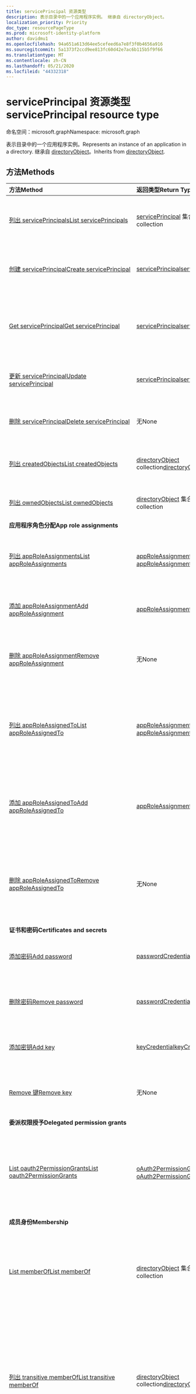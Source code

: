 ```yaml
---
title: servicePrincipal 资源类型
description: 表示目录中的一个应用程序实例。 继承自 directoryObject。
localization_priority: Priority
doc_type: resourcePageType
ms.prod: microsoft-identity-platform
author: davidmu1
ms.openlocfilehash: 94a651a613d64ee5cefeed6a7e8f3f0b4656a916
ms.sourcegitcommit: 5a1373f2ccd9ee813fc60d42e7ac6b115b5f9f66
ms.translationtype: MT
ms.contentlocale: zh-CN
ms.lasthandoff: 05/21/2020
ms.locfileid: "44332318"
---
```

# <a name="serviceprincipal-resource-type"></a><span data-ttu-id="4949f-104">servicePrincipal 资源类型</span><span class="sxs-lookup"><span data-stu-id="4949f-104">servicePrincipal resource type</span></span>

<span data-ttu-id="4949f-105">命名空间：microsoft.graph</span><span class="sxs-lookup"><span data-stu-id="4949f-105">Namespace: microsoft.graph</span></span>

<span data-ttu-id="4949f-106">表示目录中的一个应用程序实例。</span><span class="sxs-lookup"><span data-stu-id="4949f-106">Represents an instance of an application in a directory.</span></span> <span data-ttu-id="4949f-107">继承自 [directoryObject](directoryobject.md)。</span><span class="sxs-lookup"><span data-stu-id="4949f-107">Inherits from [directoryObject](directoryobject.md).</span></span>

## <a name="methods"></a><span data-ttu-id="4949f-108">方法</span><span class="sxs-lookup"><span data-stu-id="4949f-108">Methods</span></span>

| <span data-ttu-id="4949f-109">方法</span><span class="sxs-lookup"><span data-stu-id="4949f-109">Method</span></span> | <span data-ttu-id="4949f-110">返回类型</span><span class="sxs-lookup"><span data-stu-id="4949f-110">Return Type</span></span> | <span data-ttu-id="4949f-111">说明</span><span class="sxs-lookup"><span data-stu-id="4949f-111">Description</span></span> |
|:---------------|:--------|:----------|
|[<span data-ttu-id="4949f-112">列出 servicePrincipals</span><span class="sxs-lookup"><span data-stu-id="4949f-112">List servicePrincipals</span></span>](../api/serviceprincipal-list.md) | <span data-ttu-id="4949f-113">[servicePrincipal](serviceprincipal.md) 集合</span><span class="sxs-lookup"><span data-stu-id="4949f-113">[servicePrincipal](serviceprincipal.md) collection</span></span> | <span data-ttu-id="4949f-114">检索 servicePrincipal 对象列表。</span><span class="sxs-lookup"><span data-stu-id="4949f-114">Retrieve a list of servicePrincipal objects.</span></span> |
|[<span data-ttu-id="4949f-115">创建 servicePrincipal</span><span class="sxs-lookup"><span data-stu-id="4949f-115">Create servicePrincipal</span></span>](../api/serviceprincipal-post-serviceprincipals.md)| [<span data-ttu-id="4949f-116">servicePrincipal</span><span class="sxs-lookup"><span data-stu-id="4949f-116">servicePrincipal</span></span>](serviceprincipal.md) | <span data-ttu-id="4949f-117">创建一个新的 servicePrincipal 对象。</span><span class="sxs-lookup"><span data-stu-id="4949f-117">Creates a new servicePrincipal object.</span></span> |
|[<span data-ttu-id="4949f-118">Get servicePrincipal</span><span class="sxs-lookup"><span data-stu-id="4949f-118">Get servicePrincipal</span></span>](../api/serviceprincipal-get.md) | [<span data-ttu-id="4949f-119">servicePrincipal</span><span class="sxs-lookup"><span data-stu-id="4949f-119">servicePrincipal</span></span>](serviceprincipal.md) |<span data-ttu-id="4949f-120">读取 servicePrincipal 对象的属性和关系。</span><span class="sxs-lookup"><span data-stu-id="4949f-120">Read properties and relationships of servicePrincipal object.</span></span>|
|[<span data-ttu-id="4949f-121">更新 servicePrincipal</span><span class="sxs-lookup"><span data-stu-id="4949f-121">Update servicePrincipal</span></span>](../api/serviceprincipal-update.md) | [<span data-ttu-id="4949f-122">servicePrincipal</span><span class="sxs-lookup"><span data-stu-id="4949f-122">servicePrincipal</span></span>](serviceprincipal.md)  |<span data-ttu-id="4949f-123">更新 servicePrincipal 对象。</span><span class="sxs-lookup"><span data-stu-id="4949f-123">Update servicePrincipal object.</span></span> |
|[<span data-ttu-id="4949f-124">删除 servicePrincipal</span><span class="sxs-lookup"><span data-stu-id="4949f-124">Delete servicePrincipal</span></span>](../api/serviceprincipal-delete.md) | <span data-ttu-id="4949f-125">无</span><span class="sxs-lookup"><span data-stu-id="4949f-125">None</span></span> |<span data-ttu-id="4949f-126">删除 servicePrincipal 对象。</span><span class="sxs-lookup"><span data-stu-id="4949f-126">Delete servicePrincipal object.</span></span>|
|[<span data-ttu-id="4949f-127">列出 createdObjects</span><span class="sxs-lookup"><span data-stu-id="4949f-127">List createdObjects</span></span>](../api/serviceprincipal-list-createdobjects.md) |<span data-ttu-id="4949f-128">[directoryObject](directoryobject.md) collection</span><span class="sxs-lookup"><span data-stu-id="4949f-128">[directoryObject](directoryobject.md) collection</span></span>| <span data-ttu-id="4949f-129">获取 createdObject 对象集合。</span><span class="sxs-lookup"><span data-stu-id="4949f-129">Get a createdObject object collection.</span></span>|
|[<span data-ttu-id="4949f-130">列出 ownedObjects</span><span class="sxs-lookup"><span data-stu-id="4949f-130">List ownedObjects</span></span>](../api/serviceprincipal-list-ownedobjects.md) |<span data-ttu-id="4949f-131">[directoryObject](directoryobject.md) 集合</span><span class="sxs-lookup"><span data-stu-id="4949f-131">[directoryObject](directoryobject.md) collection</span></span>| <span data-ttu-id="4949f-132">获取 ownedObject 对象集合。</span><span class="sxs-lookup"><span data-stu-id="4949f-132">Get a ownedObject object collection.</span></span>|
|<span data-ttu-id="4949f-133">**应用程序角色分配**</span><span class="sxs-lookup"><span data-stu-id="4949f-133">**App role assignments**</span></span>| | |
|[<span data-ttu-id="4949f-134">列出 appRoleAssignments</span><span class="sxs-lookup"><span data-stu-id="4949f-134">List appRoleAssignments</span></span>](../api/serviceprincipal-list-approleassignments.md) |<span data-ttu-id="4949f-135">[appRoleAssignment](approleassignment.md) 集合</span><span class="sxs-lookup"><span data-stu-id="4949f-135">[appRoleAssignment](approleassignment.md) collection</span></span>| <span data-ttu-id="4949f-136">获取已分配此服务主体的应用程序角色。</span><span class="sxs-lookup"><span data-stu-id="4949f-136">Get the app roles which this service principal has been assigned.</span></span>|
|[<span data-ttu-id="4949f-137">添加 appRoleAssignment</span><span class="sxs-lookup"><span data-stu-id="4949f-137">Add appRoleAssignment</span></span>](../api/serviceprincipal-post-approleassignments.md) |[<span data-ttu-id="4949f-138">appRoleAssignment</span><span class="sxs-lookup"><span data-stu-id="4949f-138">appRoleAssignment</span></span>](approleassignment.md)| <span data-ttu-id="4949f-139">将应用程序角色分配给此服务主体。</span><span class="sxs-lookup"><span data-stu-id="4949f-139">Assign an app role to this service principal.</span></span>|
|[<span data-ttu-id="4949f-140">删除 appRoleAssignment</span><span class="sxs-lookup"><span data-stu-id="4949f-140">Remove appRoleAssignment</span></span>](../api/serviceprincipal-delete-approleassignments.md) | <span data-ttu-id="4949f-141">无</span><span class="sxs-lookup"><span data-stu-id="4949f-141">None</span></span> | <span data-ttu-id="4949f-142">从此服务主体中删除应用程序角色分配。</span><span class="sxs-lookup"><span data-stu-id="4949f-142">Remove an app role assignment from this service principal.</span></span>|
|[<span data-ttu-id="4949f-143">列出 appRoleAssignedTo</span><span class="sxs-lookup"><span data-stu-id="4949f-143">List appRoleAssignedTo</span></span>](../api/serviceprincipal-list-approleassignedto.md) |<span data-ttu-id="4949f-144">[appRoleAssignment](approleassignment.md) 集合</span><span class="sxs-lookup"><span data-stu-id="4949f-144">[appRoleAssignment](approleassignment.md) collection</span></span>| <span data-ttu-id="4949f-145">获取为此服务主体分配的应用程序角色的用户、组和服务主体。</span><span class="sxs-lookup"><span data-stu-id="4949f-145">Get the users, groups, and service principals assigned app roles for this service principal.</span></span>|
|[<span data-ttu-id="4949f-146">添加 appRoleAssignedTo</span><span class="sxs-lookup"><span data-stu-id="4949f-146">Add appRoleAssignedTo</span></span>](../api/serviceprincipal-post-approleassignedto.md) |[<span data-ttu-id="4949f-147">appRoleAssignment</span><span class="sxs-lookup"><span data-stu-id="4949f-147">appRoleAssignment</span></span>](approleassignment.md)| <span data-ttu-id="4949f-148">将此服务主体的应用程序角色分配给用户、组或服务主体。</span><span class="sxs-lookup"><span data-stu-id="4949f-148">Assign an app role for this service principal to a user, group, or service principal.</span></span>|
|[<span data-ttu-id="4949f-149">删除 appRoleAssignedTo</span><span class="sxs-lookup"><span data-stu-id="4949f-149">Remove appRoleAssignedTo</span></span>](../api/serviceprincipal-delete-approleassignedto.md) | <span data-ttu-id="4949f-150">无</span><span class="sxs-lookup"><span data-stu-id="4949f-150">None</span></span> | <span data-ttu-id="4949f-151">从用户、组或服务主体中删除此服务主体的应用程序角色分配。</span><span class="sxs-lookup"><span data-stu-id="4949f-151">Remove an app role assignment for this service principal from a user, group, or service principal.</span></span>|
|<span data-ttu-id="4949f-152">**证书和密码**</span><span class="sxs-lookup"><span data-stu-id="4949f-152">**Certificates and secrets**</span></span>| | |
|[<span data-ttu-id="4949f-153">添加密码</span><span class="sxs-lookup"><span data-stu-id="4949f-153">Add password</span></span>](../api/serviceprincipal-addpassword.md)|[<span data-ttu-id="4949f-154">passwordCredential</span><span class="sxs-lookup"><span data-stu-id="4949f-154">passwordCredential</span></span>](passwordcredential.md)|<span data-ttu-id="4949f-155">将强密码添加到 servicePrincipal。</span><span class="sxs-lookup"><span data-stu-id="4949f-155">Add a strong password to a servicePrincipal.</span></span>|
|[<span data-ttu-id="4949f-156">删除密码</span><span class="sxs-lookup"><span data-stu-id="4949f-156">Remove password</span></span>](../api/serviceprincipal-removepassword.md)|[<span data-ttu-id="4949f-157">passwordCredential</span><span class="sxs-lookup"><span data-stu-id="4949f-157">passwordCredential</span></span>](passwordcredential.md)|<span data-ttu-id="4949f-158">从 servicePrincipal 中删除密码。</span><span class="sxs-lookup"><span data-stu-id="4949f-158">Remove a password from a servicePrincipal.</span></span>|
|[<span data-ttu-id="4949f-159">添加密钥</span><span class="sxs-lookup"><span data-stu-id="4949f-159">Add key</span></span>](../api/serviceprincipal-addkey.md)|[<span data-ttu-id="4949f-160">keyCredential</span><span class="sxs-lookup"><span data-stu-id="4949f-160">keyCredential</span></span>](keycredential.md)|<span data-ttu-id="4949f-161">将密钥凭据添加到 servicePrincipal。</span><span class="sxs-lookup"><span data-stu-id="4949f-161">Add a key credential to a servicePrincipal.</span></span>|
|[<span data-ttu-id="4949f-162">Remove 键</span><span class="sxs-lookup"><span data-stu-id="4949f-162">Remove key</span></span>](../api/serviceprincipal-removekey.md)|<span data-ttu-id="4949f-163">无</span><span class="sxs-lookup"><span data-stu-id="4949f-163">None</span></span>|<span data-ttu-id="4949f-164">从 servicePrincipal 中删除密钥凭据。</span><span class="sxs-lookup"><span data-stu-id="4949f-164">Remove a key credential from a servicePrincipal.</span></span>|
|<span data-ttu-id="4949f-165">**委派权限授予**</span><span class="sxs-lookup"><span data-stu-id="4949f-165">**Delegated permission grants**</span></span>| | |
|[<span data-ttu-id="4949f-166">List oauth2PermissionGrants</span><span class="sxs-lookup"><span data-stu-id="4949f-166">List oauth2PermissionGrants</span></span>](../api/serviceprincipal-list-oauth2permissiongrants.md) |<span data-ttu-id="4949f-167">[oAuth2PermissionGrant](oauth2permissiongrant.md) 集合</span><span class="sxs-lookup"><span data-stu-id="4949f-167">[oAuth2PermissionGrant](oauth2permissiongrant.md) collection</span></span>| <span data-ttu-id="4949f-168">获取授权此服务主体的委派权限，以代表登录用户访问 API。</span><span class="sxs-lookup"><span data-stu-id="4949f-168">Get the delegated permission grants authorizing this service principal to access an API on behalf of a signed-in user.</span></span>|
|<span data-ttu-id="4949f-169">**成员身份**</span><span class="sxs-lookup"><span data-stu-id="4949f-169">**Membership**</span></span>| | |
|[<span data-ttu-id="4949f-170">List memberOf</span><span class="sxs-lookup"><span data-stu-id="4949f-170">List memberOf</span></span>](../api/serviceprincipal-list-memberof.md) |<span data-ttu-id="4949f-171">[directoryObject](directoryobject.md) 集合</span><span class="sxs-lookup"><span data-stu-id="4949f-171">[directoryObject](directoryobject.md) collection</span></span>| <span data-ttu-id="4949f-172">从 memberOf 导航属性中获取此服务主体是其直接成员的组。</span><span class="sxs-lookup"><span data-stu-id="4949f-172">Get the groups that this service principal is a direct member of from the memberOf navigation property.</span></span>|
|[<span data-ttu-id="4949f-173">列出 transitive memberOf</span><span class="sxs-lookup"><span data-stu-id="4949f-173">List transitive memberOf</span></span>](../api/serviceprincipal-list-transitivememberof.md) |<span data-ttu-id="4949f-174">[directoryObject](directoryobject.md) collection</span><span class="sxs-lookup"><span data-stu-id="4949f-174">[directoryObject](directoryobject.md) collection</span></span>| <span data-ttu-id="4949f-175">列出此服务主体所属的组。</span><span class="sxs-lookup"><span data-stu-id="4949f-175">List the groups that this service principal is a member of.</span></span> <span data-ttu-id="4949f-176">此操作是可传递的，并包括此服务主体以嵌套方式所属的组。</span><span class="sxs-lookup"><span data-stu-id="4949f-176">This operation is transitive and includes the groups that this service principal is a nested member of.</span></span> |
|[<span data-ttu-id="4949f-177">checkMemberGroups</span><span class="sxs-lookup"><span data-stu-id="4949f-177">checkMemberGroups</span></span>](../api/serviceprincipal-checkmembergroups.md)|<span data-ttu-id="4949f-178">String 集合</span><span class="sxs-lookup"><span data-stu-id="4949f-178">String collection</span></span>|<span data-ttu-id="4949f-179">检查指定组列表中的成员身份。</span><span class="sxs-lookup"><span data-stu-id="4949f-179">Check for membership in a specified list of groups.</span></span>|
|[<span data-ttu-id="4949f-180">checkMemberObjects</span><span class="sxs-lookup"><span data-stu-id="4949f-180">checkMemberObjects</span></span>](../api/serviceprincipal-checkmemberobjects.md)|<span data-ttu-id="4949f-181">String 集合</span><span class="sxs-lookup"><span data-stu-id="4949f-181">String collection</span></span>|<span data-ttu-id="4949f-182">检查组、目录角色或管理单元对象指定列表中的成员身份。</span><span class="sxs-lookup"><span data-stu-id="4949f-182">Check for membership in a specified list of group, directory role, or administrative unit objects.</span></span>|
|[<span data-ttu-id="4949f-183">getMemberGroups</span><span class="sxs-lookup"><span data-stu-id="4949f-183">getMemberGroups</span></span>](../api/serviceprincipal-getmembergroups.md)|<span data-ttu-id="4949f-184">String 集合</span><span class="sxs-lookup"><span data-stu-id="4949f-184">String collection</span></span>|<span data-ttu-id="4949f-185">获取此服务主体所属的组列表。</span><span class="sxs-lookup"><span data-stu-id="4949f-185">Get the list of groups that this service principal is a member of.</span></span>|
|[<span data-ttu-id="4949f-186">getMemberObjects</span><span class="sxs-lookup"><span data-stu-id="4949f-186">getMemberObjects</span></span>](../api/serviceprincipal-getmemberobjects.md)|<span data-ttu-id="4949f-187">String 集合</span><span class="sxs-lookup"><span data-stu-id="4949f-187">String collection</span></span>|<span data-ttu-id="4949f-188">获取此服务主体所属的组和目录角色列表。</span><span class="sxs-lookup"><span data-stu-id="4949f-188">Get the list of groups and directory roles that this service principal is a member of.</span></span>|
|<span data-ttu-id="4949f-189">**Owners**</span><span class="sxs-lookup"><span data-stu-id="4949f-189">**Owners**</span></span>| | |
|[<span data-ttu-id="4949f-190">List owners</span><span class="sxs-lookup"><span data-stu-id="4949f-190">List owners</span></span>](../api/serviceprincipal-list-owners.md) |<span data-ttu-id="4949f-191">[directoryObject](directoryobject.md) 集合</span><span class="sxs-lookup"><span data-stu-id="4949f-191">[directoryObject](directoryobject.md) collection</span></span>| <span data-ttu-id="4949f-192">获取所有者对象集合。</span><span class="sxs-lookup"><span data-stu-id="4949f-192">Get a owner object collection.</span></span>|
|[<span data-ttu-id="4949f-193">Add owner</span><span class="sxs-lookup"><span data-stu-id="4949f-193">Add owner</span></span>](../api/serviceprincipal-post-owners.md) |[<span data-ttu-id="4949f-194">directoryObject</span><span class="sxs-lookup"><span data-stu-id="4949f-194">directoryObject</span></span>](directoryobject.md)| <span data-ttu-id="4949f-195">通过发布到所有者集合创建新的所有者。</span><span class="sxs-lookup"><span data-stu-id="4949f-195">Create a new owner by posting to the owners collection.</span></span>|
|[<span data-ttu-id="4949f-196">Remove owner</span><span class="sxs-lookup"><span data-stu-id="4949f-196">Remove owner</span></span>](../api/serviceprincipal-delete-owners.md) |<span data-ttu-id="4949f-197">无</span><span class="sxs-lookup"><span data-stu-id="4949f-197">None</span></span>| <span data-ttu-id="4949f-198">从 serviceprincipal 中删除所有者。</span><span class="sxs-lookup"><span data-stu-id="4949f-198">Remove an owner from a serviceprincipal.</span></span>|

## <a name="properties"></a><span data-ttu-id="4949f-199">属性</span><span class="sxs-lookup"><span data-stu-id="4949f-199">Properties</span></span>
| <span data-ttu-id="4949f-200">属性</span><span class="sxs-lookup"><span data-stu-id="4949f-200">Property</span></span>     | <span data-ttu-id="4949f-201">类型</span><span class="sxs-lookup"><span data-stu-id="4949f-201">Type</span></span> |<span data-ttu-id="4949f-202">说明</span><span class="sxs-lookup"><span data-stu-id="4949f-202">Description</span></span>|
|:---------------|:--------|:----------|
|<span data-ttu-id="4949f-203">accountEnabled</span><span class="sxs-lookup"><span data-stu-id="4949f-203">accountEnabled</span></span>|<span data-ttu-id="4949f-204">Boolean</span><span class="sxs-lookup"><span data-stu-id="4949f-204">Boolean</span></span>| <span data-ttu-id="4949f-205">如果服务主体帐户已启用，则为 **true**；否则，为 **false**。</span><span class="sxs-lookup"><span data-stu-id="4949f-205">**true** if the service principal account is enabled; otherwise, **false**.</span></span>|
| <span data-ttu-id="4949f-206">addIns</span><span class="sxs-lookup"><span data-stu-id="4949f-206">addIns</span></span> | <span data-ttu-id="4949f-207">[addIn](addin.md)集合</span><span class="sxs-lookup"><span data-stu-id="4949f-207">[addIn](addin.md) collection</span></span> | <span data-ttu-id="4949f-208">定义使用服务可用于调用特定上下文中的应用的自定义行为。</span><span class="sxs-lookup"><span data-stu-id="4949f-208">Defines custom behavior that a consuming service can use to call an app in specific contexts.</span></span> <span data-ttu-id="4949f-209">例如，呈现文件流的应用程序可能会为其“FileHandler”功能[设置 addIns 属性](https://docs.microsoft.com/onedrive/developer/file-handlers/?view=odsp-graph-online)。</span><span class="sxs-lookup"><span data-stu-id="4949f-209">For example, applications that can render file streams [may set the addIns property](https://docs.microsoft.com/onedrive/developer/file-handlers/?view=odsp-graph-online) for its "FileHandler" functionality.</span></span> <span data-ttu-id="4949f-210">这将使 Office 365 之类的服务在用户正在处理的文档上下文中调用应用程序。</span><span class="sxs-lookup"><span data-stu-id="4949f-210">This will let services like Office 365 call the application in the context of a document the user is working on.</span></span>|
|<span data-ttu-id="4949f-211">alternativeNames</span><span class="sxs-lookup"><span data-stu-id="4949f-211">alternativeNames</span></span>|<span data-ttu-id="4949f-212">String collection</span><span class="sxs-lookup"><span data-stu-id="4949f-212">String collection</span></span>| <span data-ttu-id="4949f-213">用于按订阅检索服务主体，标识[托管标识](https://aka.ms/azuremanagedidentity)的资源组和完整资源 id。</span><span class="sxs-lookup"><span data-stu-id="4949f-213">Used to retrieve service principals by subscription, identify resource group and full resource ids for [managed identities](https://aka.ms/azuremanagedidentity).</span></span>|
|<span data-ttu-id="4949f-214">appDisplayName</span><span class="sxs-lookup"><span data-stu-id="4949f-214">appDisplayName</span></span>|<span data-ttu-id="4949f-215">String</span><span class="sxs-lookup"><span data-stu-id="4949f-215">String</span></span>|<span data-ttu-id="4949f-216">关联应用程序公开的显示名称。</span><span class="sxs-lookup"><span data-stu-id="4949f-216">The display name exposed by the associated application.</span></span>|
|<span data-ttu-id="4949f-217">appId</span><span class="sxs-lookup"><span data-stu-id="4949f-217">appId</span></span>|<span data-ttu-id="4949f-218">String</span><span class="sxs-lookup"><span data-stu-id="4949f-218">String</span></span>|<span data-ttu-id="4949f-219">关联应用程序的唯一标识符（其 **appId** 属性）。</span><span class="sxs-lookup"><span data-stu-id="4949f-219">The unique identifier for the associated application (its **appId** property).</span></span>|
|<span data-ttu-id="4949f-220">applicationTemplateId</span><span class="sxs-lookup"><span data-stu-id="4949f-220">applicationTemplateId</span></span>|<span data-ttu-id="4949f-221">String</span><span class="sxs-lookup"><span data-stu-id="4949f-221">String</span></span>|<span data-ttu-id="4949f-222">创建 servicePrincipal 的 applicationTemplate 的唯一标识符。</span><span class="sxs-lookup"><span data-stu-id="4949f-222">Unique identifier of the applicationTemplate that the servicePrincipal was created from.</span></span> <span data-ttu-id="4949f-223">只读。</span><span class="sxs-lookup"><span data-stu-id="4949f-223">Read-only.</span></span>|
|<span data-ttu-id="4949f-224">appOwnerOrganizationId</span><span class="sxs-lookup"><span data-stu-id="4949f-224">appOwnerOrganizationId</span></span>|<span data-ttu-id="4949f-225">String</span><span class="sxs-lookup"><span data-stu-id="4949f-225">String</span></span>|<span data-ttu-id="4949f-226">包含注册应用程序的租户 id。</span><span class="sxs-lookup"><span data-stu-id="4949f-226">Contains the tenant id where the application is registered.</span></span> <span data-ttu-id="4949f-227">这仅适用于由应用程序支持的服务主体。</span><span class="sxs-lookup"><span data-stu-id="4949f-227">This is applicable only to service principals backed by applications.</span></span>|
|<span data-ttu-id="4949f-228">appRoleAssignmentRequired</span><span class="sxs-lookup"><span data-stu-id="4949f-228">appRoleAssignmentRequired</span></span>|<span data-ttu-id="4949f-229">Boolean</span><span class="sxs-lookup"><span data-stu-id="4949f-229">Boolean</span></span>|<span data-ttu-id="4949f-230">指定在用户可以登录或应用可以获取令牌之前，是否需要为此服务主体授予用户或其他服务主体的应用程序角色分配。</span><span class="sxs-lookup"><span data-stu-id="4949f-230">Specifies whether users or other service principals need to be granted an app role assignment for this service principal before users can sign in or apps can get tokens.</span></span> <span data-ttu-id="4949f-231">默认值为 **false**。</span><span class="sxs-lookup"><span data-stu-id="4949f-231">The default value is **false**.</span></span> <span data-ttu-id="4949f-232">不可为 null。</span><span class="sxs-lookup"><span data-stu-id="4949f-232">Not nullable.</span></span> |
|<span data-ttu-id="4949f-233">appRoles</span><span class="sxs-lookup"><span data-stu-id="4949f-233">appRoles</span></span>|<span data-ttu-id="4949f-234">[appRole](approle.md) 集合</span><span class="sxs-lookup"><span data-stu-id="4949f-234">[appRole](approle.md) collection</span></span>|<span data-ttu-id="4949f-235">由该服务主体代表的应用程序公开的角色。</span><span class="sxs-lookup"><span data-stu-id="4949f-235">The roles exposed by the application which this service principal represents.</span></span> <span data-ttu-id="4949f-236">有关详细信息，请参阅[应用程序](application.md)实体上的 **appRoles** 属性定义。</span><span class="sxs-lookup"><span data-stu-id="4949f-236">For more information see the **appRoles** property definition on the [application](application.md) entity.</span></span> <span data-ttu-id="4949f-237">不可为 null。</span><span class="sxs-lookup"><span data-stu-id="4949f-237">Not nullable.</span></span> |
| <span data-ttu-id="4949f-238">deletedDateTime</span><span class="sxs-lookup"><span data-stu-id="4949f-238">deletedDateTime</span></span> | <span data-ttu-id="4949f-239">DateTimeOffset</span><span class="sxs-lookup"><span data-stu-id="4949f-239">DateTimeOffset</span></span> | <span data-ttu-id="4949f-240">删除服务主体的日期和时间。</span><span class="sxs-lookup"><span data-stu-id="4949f-240">The date and time the service principal was deleted.</span></span> <span data-ttu-id="4949f-241">只读。</span><span class="sxs-lookup"><span data-stu-id="4949f-241">Read-only.</span></span> |
|<span data-ttu-id="4949f-242">displayName</span><span class="sxs-lookup"><span data-stu-id="4949f-242">displayName</span></span>|<span data-ttu-id="4949f-243">字符串</span><span class="sxs-lookup"><span data-stu-id="4949f-243">String</span></span>|<span data-ttu-id="4949f-244">服务主体的显示名称。</span><span class="sxs-lookup"><span data-stu-id="4949f-244">The display name for the service principal.</span></span>|
|<span data-ttu-id="4949f-245">homepage</span><span class="sxs-lookup"><span data-stu-id="4949f-245">homepage</span></span>|<span data-ttu-id="4949f-246">String</span><span class="sxs-lookup"><span data-stu-id="4949f-246">String</span></span>|<span data-ttu-id="4949f-247">应用程序的主页或登录页。</span><span class="sxs-lookup"><span data-stu-id="4949f-247">Home page or landing page of the application.</span></span>|
|<span data-ttu-id="4949f-248">id</span><span class="sxs-lookup"><span data-stu-id="4949f-248">id</span></span>|<span data-ttu-id="4949f-249">String</span><span class="sxs-lookup"><span data-stu-id="4949f-249">String</span></span>|<span data-ttu-id="4949f-250">服务主体的唯一标识符。</span><span class="sxs-lookup"><span data-stu-id="4949f-250">The unique identifier for the service principal.</span></span> <span data-ttu-id="4949f-251">继承自 [directoryObject](directoryobject.md)。</span><span class="sxs-lookup"><span data-stu-id="4949f-251">Inherited from [directoryObject](directoryobject.md).</span></span> <span data-ttu-id="4949f-252">键。</span><span class="sxs-lookup"><span data-stu-id="4949f-252">Key.</span></span> <span data-ttu-id="4949f-253">不可为 null。</span><span class="sxs-lookup"><span data-stu-id="4949f-253">Not nullable.</span></span> <span data-ttu-id="4949f-254">只读。</span><span class="sxs-lookup"><span data-stu-id="4949f-254">Read-only.</span></span>|
| <span data-ttu-id="4949f-255">info</span><span class="sxs-lookup"><span data-stu-id="4949f-255">info</span></span> | [<span data-ttu-id="4949f-256">informationalUrl</span><span class="sxs-lookup"><span data-stu-id="4949f-256">informationalUrl</span></span>](informationalurl.md) | <span data-ttu-id="4949f-257">获取的应用程序的基本配置文件信息，如应用程序的营销、支持、服务条款和隐私声明 Url。</span><span class="sxs-lookup"><span data-stu-id="4949f-257">Basic profile information of the acquired application such as app's marketing, support, terms of service and privacy statement URLs.</span></span> <span data-ttu-id="4949f-258">服务条款和隐私声明通过用户同意体验展示给用户。</span><span class="sxs-lookup"><span data-stu-id="4949f-258">The terms of service and privacy statement are surfaced to users through the user consent experience.</span></span> <span data-ttu-id="4949f-259">有关详细信息，请参阅[如何：为已注册的 Azure AD 应用添加服务条款和隐私声明](https://docs.microsoft.com/azure/active-directory/develop/howto-add-terms-of-service-privacy-statement)。</span><span class="sxs-lookup"><span data-stu-id="4949f-259">For more info, see How to: [Add Terms of service and privacy statement for registered Azure AD apps](https://docs.microsoft.com/azure/active-directory/develop/howto-add-terms-of-service-privacy-statement).</span></span> |
|<span data-ttu-id="4949f-260">keyCredentials</span><span class="sxs-lookup"><span data-stu-id="4949f-260">keyCredentials</span></span>|<span data-ttu-id="4949f-261">[keyCredential](keycredential.md) 集合</span><span class="sxs-lookup"><span data-stu-id="4949f-261">[keyCredential](keycredential.md) collection</span></span>|<span data-ttu-id="4949f-262">与服务帐户关联的密钥凭据集合。</span><span class="sxs-lookup"><span data-stu-id="4949f-262">The collection of key credentials associated with the service principal.</span></span> <span data-ttu-id="4949f-263">不可为 null。</span><span class="sxs-lookup"><span data-stu-id="4949f-263">Not nullable.</span></span>            |
|<span data-ttu-id="4949f-264">loginUrl</span><span class="sxs-lookup"><span data-stu-id="4949f-264">loginUrl</span></span>|<span data-ttu-id="4949f-265">String</span><span class="sxs-lookup"><span data-stu-id="4949f-265">String</span></span>|<span data-ttu-id="4949f-266">指定服务提供程序将用户重定向到 Azure AD 以进行身份验证的 URL。</span><span class="sxs-lookup"><span data-stu-id="4949f-266">Specifies the URL where the service provider redirects the user to Azure AD to authenticate.</span></span> <span data-ttu-id="4949f-267">Azure AD 使用 URL 从 Office 365 或 Azure AD My 应用程序启动应用程序。</span><span class="sxs-lookup"><span data-stu-id="4949f-267">Azure AD uses the URL to launch the application from Office 365 or the Azure AD My Apps.</span></span> <span data-ttu-id="4949f-268">当为空时，Azure AD 将针对使用[基于 SAML 的单一登录](https://docs.microsoft.com/azure/active-directory/manage-apps/what-is-single-sign-on#saml-sso)配置的应用程序执行 IdP 启动的登录。</span><span class="sxs-lookup"><span data-stu-id="4949f-268">When blank, Azure AD performs IdP-initiated sign-on for applications configured with [SAML-based single sign-on](https://docs.microsoft.com/azure/active-directory/manage-apps/what-is-single-sign-on#saml-sso).</span></span> <span data-ttu-id="4949f-269">用户从 Office 365、Azure AD My Apps 或 Azure AD SSO URL 启动应用程序。</span><span class="sxs-lookup"><span data-stu-id="4949f-269">The user launches the application from Office 365, the Azure AD My Apps, or the Azure AD SSO URL.</span></span>|
|<span data-ttu-id="4949f-270">logoutUrl</span><span class="sxs-lookup"><span data-stu-id="4949f-270">logoutUrl</span></span>|<span data-ttu-id="4949f-271">String</span><span class="sxs-lookup"><span data-stu-id="4949f-271">String</span></span>| <span data-ttu-id="4949f-272">指定将由 Microsoft 的授权服务用来使用 OpenId Connect[前通道](https://openid.net/specs/openid-connect-frontchannel-1_0.html)、[后信道](https://openid.net/specs/openid-connect-backchannel-1_0.html)或 SAML 注销协议注销用户的 URL。</span><span class="sxs-lookup"><span data-stu-id="4949f-272">Specifies the URL that will be used by Microsoft's authorization service to logout an user using OpenId Connect [front-channel](https://openid.net/specs/openid-connect-frontchannel-1_0.html), [back-channel](https://openid.net/specs/openid-connect-backchannel-1_0.html) or SAML logout protocols.</span></span>|
|<span data-ttu-id="4949f-273">oauth2PermissionScopes</span><span class="sxs-lookup"><span data-stu-id="4949f-273">oauth2PermissionScopes</span></span>|<span data-ttu-id="4949f-274">[permissionScope](permissionScope.md)集合</span><span class="sxs-lookup"><span data-stu-id="4949f-274">[permissionScope](permissionScope.md) collection</span></span>|<span data-ttu-id="4949f-275">由应用程序公开的委派权限。</span><span class="sxs-lookup"><span data-stu-id="4949f-275">The delegated permissions exposed by the application.</span></span> <span data-ttu-id="4949f-276">有关详细信息，请参阅[application](application.md) entity **api**属性上的**oauth2PermissionScopes**属性。</span><span class="sxs-lookup"><span data-stu-id="4949f-276">For more information see the **oauth2PermissionScopes** property on the [application](application.md) entity's **api** property.</span></span> <span data-ttu-id="4949f-277">不可为 null。</span><span class="sxs-lookup"><span data-stu-id="4949f-277">Not nullable.</span></span>|
|<span data-ttu-id="4949f-278">notificationEmailAddresses</span><span class="sxs-lookup"><span data-stu-id="4949f-278">notificationEmailAddresses</span></span>|<span data-ttu-id="4949f-279">String collection</span><span class="sxs-lookup"><span data-stu-id="4949f-279">String collection</span></span>|<span data-ttu-id="4949f-280">指定当活动证书接近到期日期时，Azure AD 发送通知的电子邮件地址的列表。</span><span class="sxs-lookup"><span data-stu-id="4949f-280">Specifies the list of email addresses where Azure AD sends a notification when the active certificate is near the expiration date.</span></span> <span data-ttu-id="4949f-281">这仅适用于用于对 Azure AD 库应用程序颁发的 SAML 令牌进行签名的证书。</span><span class="sxs-lookup"><span data-stu-id="4949f-281">This is only for the certificates used to sign the SAML token issued for Azure AD Gallery applications.</span></span>|
|<span data-ttu-id="4949f-282">passwordCredentials</span><span class="sxs-lookup"><span data-stu-id="4949f-282">passwordCredentials</span></span>|<span data-ttu-id="4949f-283">[passwordCredential](passwordcredential.md) 集合</span><span class="sxs-lookup"><span data-stu-id="4949f-283">[passwordCredential](passwordcredential.md) collection</span></span>|<span data-ttu-id="4949f-284">与服务帐户关联的密码凭据集合。</span><span class="sxs-lookup"><span data-stu-id="4949f-284">The collection of password credentials associated with the service principal.</span></span> <span data-ttu-id="4949f-285">不可为 null。</span><span class="sxs-lookup"><span data-stu-id="4949f-285">Not nullable.</span></span> |
|<span data-ttu-id="4949f-286">preferredSingleSignOnMode</span><span class="sxs-lookup"><span data-stu-id="4949f-286">preferredSingleSignOnMode</span></span>|<span data-ttu-id="4949f-287">string</span><span class="sxs-lookup"><span data-stu-id="4949f-287">string</span></span>|<span data-ttu-id="4949f-288">指定为此应用程序配置的单一登录模式。</span><span class="sxs-lookup"><span data-stu-id="4949f-288">Specifies the single sign-on mode configured for this application.</span></span> <span data-ttu-id="4949f-289">Azure AD 使用首选的单一登录模式，从 Office 365 或 Azure AD My Apps 启动应用程序。</span><span class="sxs-lookup"><span data-stu-id="4949f-289">Azure AD uses the preferred single sign-on mode to launch the application from Office 365 or the Azure AD My Apps.</span></span> <span data-ttu-id="4949f-290">受支持的值为 password、saml、external 和 oidc。</span><span class="sxs-lookup"><span data-stu-id="4949f-290">The supported values are password, saml, external, and oidc.</span></span>|
|<span data-ttu-id="4949f-291">replyUrls</span><span class="sxs-lookup"><span data-stu-id="4949f-291">replyUrls</span></span>|<span data-ttu-id="4949f-292">String 集合</span><span class="sxs-lookup"><span data-stu-id="4949f-292">String collection</span></span>|<span data-ttu-id="4949f-293">向其发送用户令牌以使用关联应用程序登录的 URL，或者为关联应用程序向其发送 OAuth 2.0 authorization 代码和访问令牌的重定向 URL。</span><span class="sxs-lookup"><span data-stu-id="4949f-293">The URLs that user tokens are sent to for sign in with the associated application, or the redirect URIs that OAuth 2.0 authorization codes and access tokens are sent to for the associated application.</span></span> <span data-ttu-id="4949f-294">不可为空。</span><span class="sxs-lookup"><span data-stu-id="4949f-294">Not nullable.</span></span> |
|<span data-ttu-id="4949f-295">samlSingleSignOnSettings</span><span class="sxs-lookup"><span data-stu-id="4949f-295">samlSingleSignOnSettings</span></span>|[<span data-ttu-id="4949f-296">samlSingleSignOnSettings</span><span class="sxs-lookup"><span data-stu-id="4949f-296">samlSingleSignOnSettings</span></span>](samlsinglesignonsettings.md)|<span data-ttu-id="4949f-297">与 saml 单一登录相关的设置的集合。</span><span class="sxs-lookup"><span data-stu-id="4949f-297">The collection for settings related to saml single sign-on.</span></span>|
|<span data-ttu-id="4949f-298">servicePrincipalNames</span><span class="sxs-lookup"><span data-stu-id="4949f-298">servicePrincipalNames</span></span>|<span data-ttu-id="4949f-299">String 集合</span><span class="sxs-lookup"><span data-stu-id="4949f-299">String collection</span></span>|<span data-ttu-id="4949f-300">包含从关联的[应用程序](application.md)复制的**identifiersUris**的列表。</span><span class="sxs-lookup"><span data-stu-id="4949f-300">Contains the list of **identifiersUris**, copied over from the associated [application](application.md).</span></span> <span data-ttu-id="4949f-301">可以向混合应用程序中添加其他值。</span><span class="sxs-lookup"><span data-stu-id="4949f-301">Additional values can be added to hybrid applications.</span></span> <span data-ttu-id="4949f-302">这些值可用于标识此应用在 Azure AD 中公开的权限。</span><span class="sxs-lookup"><span data-stu-id="4949f-302">These values can be used to identify the permissions exposed by this app within Azure AD.</span></span> <span data-ttu-id="4949f-303">For example,</span><span class="sxs-lookup"><span data-stu-id="4949f-303">For example,</span></span><ul><li><span data-ttu-id="4949f-304">客户端应用可以指定基于此属性的值获取访问令牌的资源 URI，这是在 "aud" 声明中返回的 URI。</span><span class="sxs-lookup"><span data-stu-id="4949f-304">Client apps can specify a resource URI which is based on the values of this property to acquire an access token, which is the URI returned in the “aud” claim.</span></span></li></ul><br><span data-ttu-id="4949f-305">需要多值属性筛选器表达式的 any 运算符。</span><span class="sxs-lookup"><span data-stu-id="4949f-305">The any operator is required for filter expressions on multi-valued properties.</span></span> <span data-ttu-id="4949f-306">不可为 null。</span><span class="sxs-lookup"><span data-stu-id="4949f-306">Not nullable.</span></span>|
|<span data-ttu-id="4949f-307">servicePrincipalType</span><span class="sxs-lookup"><span data-stu-id="4949f-307">servicePrincipalType</span></span>|<span data-ttu-id="4949f-308">String</span><span class="sxs-lookup"><span data-stu-id="4949f-308">String</span></span>|<span data-ttu-id="4949f-309">标识服务主体表示的是应用程序还是托管标识。</span><span class="sxs-lookup"><span data-stu-id="4949f-309">Identifies if the service principal represents an application or a managed identity.</span></span> <span data-ttu-id="4949f-310">这由 Azure AD 在内部进行设置。</span><span class="sxs-lookup"><span data-stu-id="4949f-310">This is set by Azure AD internally.</span></span> <span data-ttu-id="4949f-311">对于表示[应用程序](./application.md)的服务主体，将其设置为__应用程序__。</span><span class="sxs-lookup"><span data-stu-id="4949f-311">For a service principal that represents an [application](./application.md) this is set as __Application__.</span></span> <span data-ttu-id="4949f-312">对于表示[托管标识](https://docs.microsoft.com/azure/active-directory/managed-identities-azure-resources/overview)的服务主体，将其设置为__ManagedIdentity__。</span><span class="sxs-lookup"><span data-stu-id="4949f-312">For a service principal that represent a [managed identity](https://docs.microsoft.com/azure/active-directory/managed-identities-azure-resources/overview) this is set as __ManagedIdentity__.</span></span>|
|<span data-ttu-id="4949f-313">tags</span><span class="sxs-lookup"><span data-stu-id="4949f-313">tags</span></span>|<span data-ttu-id="4949f-314">String collection</span><span class="sxs-lookup"><span data-stu-id="4949f-314">String collection</span></span>| <span data-ttu-id="4949f-315">可用于对服务主体进行分类和标识的自定义字符串。</span><span class="sxs-lookup"><span data-stu-id="4949f-315">Custom strings that can be used to categorize and identify the service principal.</span></span> <span data-ttu-id="4949f-316">不可为空。</span><span class="sxs-lookup"><span data-stu-id="4949f-316">Not nullable.</span></span> |
| <span data-ttu-id="4949f-317">tokenEncryptionKeyId</span><span class="sxs-lookup"><span data-stu-id="4949f-317">tokenEncryptionKeyId</span></span> |<span data-ttu-id="4949f-318">String</span><span class="sxs-lookup"><span data-stu-id="4949f-318">String</span></span>|<span data-ttu-id="4949f-319">指定 keyCredentials 集合中的公共密钥的 keyId。</span><span class="sxs-lookup"><span data-stu-id="4949f-319">Specifies the keyId of a public key from the keyCredentials collection.</span></span> <span data-ttu-id="4949f-320">配置后，Azure AD 将使用此属性指定的密钥为此应用程序颁发令牌。</span><span class="sxs-lookup"><span data-stu-id="4949f-320">When configured, Azure AD issues tokens for this application encrypted using the key specified by this property.</span></span> <span data-ttu-id="4949f-321">接收加密令牌的应用程序代码必须先使用匹配的私钥来解密该令牌，然后才能将该令牌用于登录用户。</span><span class="sxs-lookup"><span data-stu-id="4949f-321">The application code that receives the encrypted token must use the matching private key to decrypt the token before it can be used for the signed-in user.</span></span>|

## <a name="relationships"></a><span data-ttu-id="4949f-322">关系</span><span class="sxs-lookup"><span data-stu-id="4949f-322">Relationships</span></span>
| <span data-ttu-id="4949f-323">关系</span><span class="sxs-lookup"><span data-stu-id="4949f-323">Relationship</span></span> | <span data-ttu-id="4949f-324">类型</span><span class="sxs-lookup"><span data-stu-id="4949f-324">Type</span></span> |<span data-ttu-id="4949f-325">说明</span><span class="sxs-lookup"><span data-stu-id="4949f-325">Description</span></span>|
|:---------------|:--------|:----------|
|<span data-ttu-id="4949f-326">appRoleAssignedTo</span><span class="sxs-lookup"><span data-stu-id="4949f-326">appRoleAssignedTo</span></span>|[<span data-ttu-id="4949f-327">appRoleAssignment</span><span class="sxs-lookup"><span data-stu-id="4949f-327">appRoleAssignment</span></span>](approleassignment.md)|<span data-ttu-id="4949f-328">为此服务主体分配的主体（用户、组和服务主体）。</span><span class="sxs-lookup"><span data-stu-id="4949f-328">Principals (users, groups, and service principals) that are assigned to this service principal.</span></span> <span data-ttu-id="4949f-329">只读。</span><span class="sxs-lookup"><span data-stu-id="4949f-329">Read-only.</span></span>|
|<span data-ttu-id="4949f-330">appRoleAssignments</span><span class="sxs-lookup"><span data-stu-id="4949f-330">appRoleAssignments</span></span>|<span data-ttu-id="4949f-331">[appRoleAssignment](approleassignment.md) 集合</span><span class="sxs-lookup"><span data-stu-id="4949f-331">[appRoleAssignment](approleassignment.md) collection</span></span>|<span data-ttu-id="4949f-332">将此服务主体分配到的应用程序。</span><span class="sxs-lookup"><span data-stu-id="4949f-332">Applications that this service principal is assigned to.</span></span> <span data-ttu-id="4949f-333">此为只读属性。</span><span class="sxs-lookup"><span data-stu-id="4949f-333">Read-only.</span></span> <span data-ttu-id="4949f-334">可为 NULL。</span><span class="sxs-lookup"><span data-stu-id="4949f-334">Nullable.</span></span>|
|<span data-ttu-id="4949f-335">createdObjects</span><span class="sxs-lookup"><span data-stu-id="4949f-335">createdObjects</span></span>|<span data-ttu-id="4949f-336">[directoryObject](directoryobject.md) 集合</span><span class="sxs-lookup"><span data-stu-id="4949f-336">[directoryObject](directoryobject.md) collection</span></span>|<span data-ttu-id="4949f-337">此服务主体所创建的目录对象。</span><span class="sxs-lookup"><span data-stu-id="4949f-337">Directory objects created by this service principal.</span></span> <span data-ttu-id="4949f-338">此为只读属性。</span><span class="sxs-lookup"><span data-stu-id="4949f-338">Read-only.</span></span> <span data-ttu-id="4949f-339">可为 NULL。</span><span class="sxs-lookup"><span data-stu-id="4949f-339">Nullable.</span></span>|
|<span data-ttu-id="4949f-340">endpoints</span><span class="sxs-lookup"><span data-stu-id="4949f-340">endpoints</span></span>|<span data-ttu-id="4949f-341">[endpoint](endpoint.md) 集合</span><span class="sxs-lookup"><span data-stu-id="4949f-341">[endpoint](endpoint.md) collection</span></span>|<span data-ttu-id="4949f-342">可用于发现的终结点。</span><span class="sxs-lookup"><span data-stu-id="4949f-342">Endpoints available for discovery.</span></span> <span data-ttu-id="4949f-343">Sharepoint 等服务使用特定于租户的 SharePoint 终结点填充此属性，其他应用程序可以在他们的体验中发现和使用这些终结点。</span><span class="sxs-lookup"><span data-stu-id="4949f-343">Services like Sharepoint populate this property with a tenant specific SharePoint endpoints that other applications can discover and use in their experiences.</span></span>|
|<span data-ttu-id="4949f-344">memberOf</span><span class="sxs-lookup"><span data-stu-id="4949f-344">memberOf</span></span>|<span data-ttu-id="4949f-345">[directoryObject](directoryobject.md) collection</span><span class="sxs-lookup"><span data-stu-id="4949f-345">[directoryObject](directoryobject.md) collection</span></span>|<span data-ttu-id="4949f-346">此服务主体所属的角色。</span><span class="sxs-lookup"><span data-stu-id="4949f-346">Roles that this service principal is a member of.</span></span> <span data-ttu-id="4949f-347">HTTP 方法：GET 只读。</span><span class="sxs-lookup"><span data-stu-id="4949f-347">HTTP Methods: GET Read-only.</span></span> <span data-ttu-id="4949f-348">可为 NULL。</span><span class="sxs-lookup"><span data-stu-id="4949f-348">Nullable.</span></span>|
|<span data-ttu-id="4949f-349">oauth2PermissionGrants</span><span class="sxs-lookup"><span data-stu-id="4949f-349">oauth2PermissionGrants</span></span>|<span data-ttu-id="4949f-350">[oAuth2PermissionGrant](oauth2permissiongrant.md) 集合</span><span class="sxs-lookup"><span data-stu-id="4949f-350">[oAuth2PermissionGrant](oauth2permissiongrant.md) collection</span></span>|<span data-ttu-id="4949f-351">授权此服务主体的委派权限授予代表登录用户访问 API 的权限。</span><span class="sxs-lookup"><span data-stu-id="4949f-351">Delegated permission grants authorizing this service principal to access an API on behalf of a signed-in user.</span></span> <span data-ttu-id="4949f-352">此为只读属性。</span><span class="sxs-lookup"><span data-stu-id="4949f-352">Read-only.</span></span> <span data-ttu-id="4949f-353">可为 Null。</span><span class="sxs-lookup"><span data-stu-id="4949f-353">Nullable.</span></span>|
|<span data-ttu-id="4949f-354">ownedObjects</span><span class="sxs-lookup"><span data-stu-id="4949f-354">ownedObjects</span></span>|<span data-ttu-id="4949f-355">[directoryObject](directoryobject.md) 集合</span><span class="sxs-lookup"><span data-stu-id="4949f-355">[directoryObject](directoryobject.md) collection</span></span>|<span data-ttu-id="4949f-356">此服务主体所拥有的目录对象。</span><span class="sxs-lookup"><span data-stu-id="4949f-356">Directory objects that are owned by this service principal.</span></span> <span data-ttu-id="4949f-357">只读。</span><span class="sxs-lookup"><span data-stu-id="4949f-357">Read-only.</span></span> <span data-ttu-id="4949f-358">可为空。</span><span class="sxs-lookup"><span data-stu-id="4949f-358">Nullable.</span></span>|
|<span data-ttu-id="4949f-359">所有者</span><span class="sxs-lookup"><span data-stu-id="4949f-359">owners</span></span>|<span data-ttu-id="4949f-360">[directoryObject](directoryobject.md) 集合</span><span class="sxs-lookup"><span data-stu-id="4949f-360">[directoryObject](directoryobject.md) collection</span></span>|<span data-ttu-id="4949f-361">作为此 servicePrincipal 的所有者的 Directory 对象。</span><span class="sxs-lookup"><span data-stu-id="4949f-361">Directory objects that are owners of this servicePrincipal.</span></span> <span data-ttu-id="4949f-362">所有者是允许修改此对象的一组非管理员用户或 servicePrincipals。</span><span class="sxs-lookup"><span data-stu-id="4949f-362">The owners are a set of non-admin users or servicePrincipals who are allowed to modify this object.</span></span> <span data-ttu-id="4949f-363">此为只读属性。</span><span class="sxs-lookup"><span data-stu-id="4949f-363">Read-only.</span></span> <span data-ttu-id="4949f-364">可为 NULL。</span><span class="sxs-lookup"><span data-stu-id="4949f-364">Nullable.</span></span>|

## <a name="json-representation"></a><span data-ttu-id="4949f-365">JSON 表示形式</span><span class="sxs-lookup"><span data-stu-id="4949f-365">JSON representation</span></span>
<span data-ttu-id="4949f-366">下面是资源的 JSON 表示形式。</span><span class="sxs-lookup"><span data-stu-id="4949f-366">Here is a JSON representation of the resource</span></span>

<!-- {
  "blockType": "resource",
  "optionalProperties": [
    "appRoleAssignedTo",
    "appRoleAssignments",
    "createdObjects",
    "createdOnBehalfOf",
    "endpoints",
    "memberOf",
    "oauth2PermissionGrants",
    "ownedObjects",
    "owners"
  ],
  "keyProperty": "id",
  "@odata.type": "microsoft.graph.servicePrincipal"
}-->

```json
{
  "accountEnabled": true,
  "addIns": [{"@odata.type": "microsoft.graph.addIn"}],
  "alternativeNames": ["string"] ,
  "appDisplayName": "string",
  "appId": "string",
  "appOwnerOrganizationId": "guid",
  "appRoleAssignmentRequired": true,
  "appRoles": [{"@odata.type": "microsoft.graph.appRole"}],
  "displayName": "string",
  "homepage": "string",
  "id": "string (identifier)",
  "info": {"@odata.type": "microsoft.graph.informationalUrl"},
  "keyCredentials": [{"@odata.type": "microsoft.graph.keyCredential"}],
  "logoutUrl": "string",
  "oauth2PermissionScopes": [{"@odata.type": "microsoft.graph.permissionScope"}],
  "passwordCredentials": [{"@odata.type": "microsoft.graph.passwordCredential"}],
  "replyUrls": ["string"],
  "servicePrincipalNames": ["string"],
  "servicePrincipalType": "string",
  "tags": ["string"],
  "tokenEncryptionKeyId": "String"
}
```

<!-- uuid: 8fcb5dbc-d5aa-4681-8e31-b001d5168d79
2015-10-25 14:57:30 UTC -->
<!--
{
  "type": "#page.annotation",
  "description": "servicePrincipal resource",
  "keywords": "",
  "section": "documentation",
  "tocPath": "",
  "suppressions": [
    ]
}
-->
